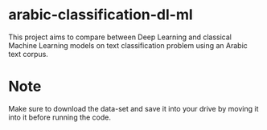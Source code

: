 # arabic-classification-dl-ml
This project aims to compare between Deep Learning  and classical Machine Learning models on text classification problem using an Arabic text corpus.

# Note
Make sure to download the data-set and save it into your drive by moving it into it before running the code.

